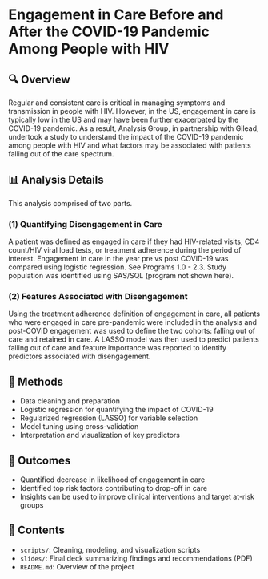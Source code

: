 # Engagement in Care Before and After the COVID-19 Pandemic Among People with HIV

## 🔍 Overview
Regular and consistent care is critical in managing symptoms and transmission in people with HIV. However, in the US, engagement in care is typically low in the US and may have been further exacerbated by the COVID-19 pandemic. As a result, Analysis Group, in partnership with Gilead, undertook a study to understand the impact of the COVID-19 pandemic among people with HIV and what factors may be associated with patients falling out of the care spectrum.

## 📊 Analysis Details
This analysis comprised of two parts.
### (1) Quantifying Disengagement in Care
A patient was defined as engaged in care if they had HIV-related visits, CD4 count/HIV viral load tests, or treatment adherence during the period of interest. Engagement in care in the year pre vs post COVID-19 was compared using logistic regression. See Programs 1.0 - 2.3. Study population was identified using SAS/SQL (program not shown here). 
### (2) Features Associated with Disengagement
Using the treatment adherence definition of engagement in care, all patients who were engaged in care pre-pandemic were included in the analysis and post-COVID engagement was used to define the two cohorts: falling out of care and retained in care. A LASSO model was then used to predict patients falling out of care and feature importance was reported to identify predictors associated with disengagement. 

## 🧠 Methods
- Data cleaning and preparation
- Logistic regression for quantifying the impact of COVID-19
- Regularized regression (LASSO) for variable selection
- Model tuning using cross-validation
- Interpretation and visualization of key predictors

## 🎯 Outcomes
- Quantified decrease in likelihood of engagement in care
- Identified top risk factors contributing to drop-off in care
- Insights can be used to improve clinical interventions and target at-risk groups

## 📂 Contents
- `scripts/`: Cleaning, modeling, and visualization scripts
- `slides/`: Final deck summarizing findings and recommendations (PDF)
- `README.md`: Overview of the project

